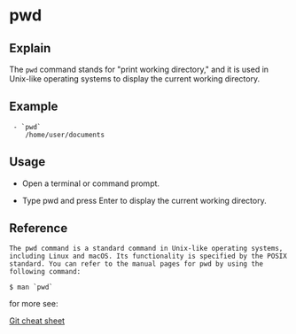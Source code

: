 # pwd

## Explain 
  The `pwd` command stands for "print working directory," and it is used in Unix-like operating systems to display the current working directory. 


## Example
```
 - `pwd`
    /home/user/documents
```

## Usage
 - Open a terminal or command      prompt.

 - Type pwd and press Enter to display the current working directory.
## Reference
  ```
 The pwd command is a standard command in Unix-like operating systems, including Linux and macOS. Its functionality is specified by the POSIX standard. You can refer to the manual pages for pwd by using the following command:

  ```
    $ man `pwd`


 for more see:
 
 [Git cheat sheet](https://education.github.com/git-cheat-sheet-education.pdf)


 